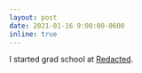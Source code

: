 ```yaml
---
layout: post
date: 2021-01-16 9:00:00-0600
inline: true
---
```


I started grad school at <a href="https://example.com" target="blank">Redacted</a>.
